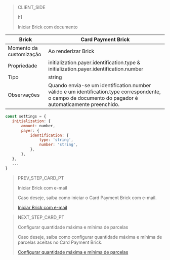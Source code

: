 > CLIENT_SIDE
>
> h1
>
> Iniciar Brick com documento 

| Brick  | Card Payment Brick  |
| --- | --- |
| Momento da customização  | Ao renderizar Brick  |
| Propriedade  | initialization.payer.identification.type & initialization.payer.identification.number  |
| Tipo  | string  |
| Observações  | Quando envia-se um identification.number válido e um identification.type correspondente, o campo de documento do pagador é automaticamente preenchido.  |

```javascript
const settings = {
   initialization: {
       amount: number,
       payer: {
           identification: {
               type: 'string',
               number: 'string',
           },
       },
   },
   ...
}
```

> PREV_STEP_CARD_PT
>
> Iniciar Brick com e-mail 
>
> Caso deseje, saiba como iniciar o Card Payment Brick com e-mail.
>
> [Iniciar Brick com e-mail](/developers/pt/docs/checkout-bricks-beta/additional-customization/initiate-brick-with-email)

> NEXT_STEP_CARD_PT
>
> Configurar quantidade máxima e mínima de parcelas 
>
> Caso deseje, saiba como configurar quantidade máxima e mínima de parcelas aceitas no Card Payment Brick.
>
> [Configurar quantidade máxima e mínima de parcelas](/developers/pt/docs/checkout-bricks-beta/additional-customization/configure-installments)